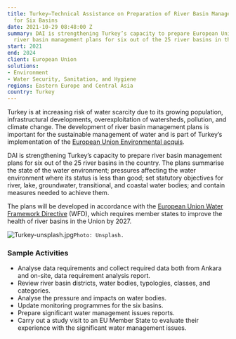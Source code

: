 ```yaml
---
title: Turkey—Technical Assistance on Preparation of River Basin Management Plans
  for Six Basins
date: 2021-10-29 08:48:00 Z
summary: DAI is strengthening Turkey’s capacity to prepare European Union-required
  river basin management plans for six out of the 25 river basins in the country.
start: 2021
end: 2024
client: European Union
solutions:
- Environment
- Water Security, Sanitation, and Hygiene
regions: Eastern Europe and Central Asia
country: Turkey
---
```


Turkey is at increasing risk of water scarcity due to its growing population, infrastructural developments, overexploitation of watersheds, pollution, and climate change. The development of river basin management plans is important for the sustainable management of water and is part of Turkey’s implementation of the [European Union Environmental acquis](http://www.ecranetwork.org/Horizontal-Activities/Handbook-EU-Environmental-Acquis). 

DAI is strengthening Turkey’s capacity to prepare river basin management plans for six out of the 25 river basins in the country. The plans summarise the state of the water environment; pressures affecting the water environment where its status is less than good; set statutory objectives for river, lake, groundwater, transitional, and coastal water bodies; and contain measures needed to achieve them.  
 
The plans will be developed in accordance with the [European Union Water Framework Directive](https://ec.europa.eu/environment/water/water-framework/index_en.html) (WFD), which requires member states to improve the health of river basins in the Union by 2027.  

![Turkey-unsplash.jpg](/uploads/Turkey-unsplash.jpg)`Photo: Unsplash.`

### Sample Activities 

* Analyse data requirements and collect required data both from Ankara and on-site, data requirement analysis report. 
* Review river basin districts, water bodies, typologies, classes, and categories.  
* Analyse the pressure and impacts on water bodies.  
* Update monitoring programmes for the six basins. 
* Prepare significant water management issues reports.  
* Carry out a study visit to an EU Member State to evaluate their experience with the significant water management issues.